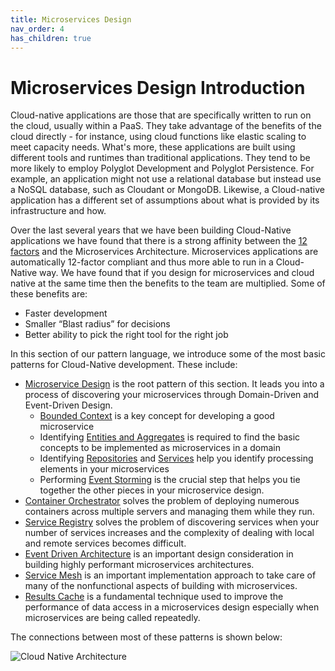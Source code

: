 ```yaml
---
title: Microservices Design
nav_order: 4
has_children: true
---
```

# Microservices Design Introduction

Cloud-native applications are those that are specifically written to run on the cloud, usually within a PaaS. They take advantage of the benefits of the cloud directly - for instance, using cloud functions like elastic scaling to meet capacity needs. What's more, these applications are built using different tools and runtimes than traditional applications.   They tend to be more likely to employ Polyglot Development and Polyglot Persistence. For example, an application might not use a relational database but instead use a NoSQL database, such as Cloudant or MongoDB.  Likewise, a Cloud-native application has a different set of assumptions about what is provided by its infrastructure and how.

Over the last several years that we have been building Cloud-Native applications we have found that there is a strong affinity between the [12 factors](http://www.12factor.net) and the Microservices Architecture. Microservices applications are automatically 12-factor compliant and thus more able to run in a Cloud-Native way. We have found that if you design for microservices and cloud native at the same time then the benefits to the team are multiplied.  Some of these benefits are:

* Faster development
* Smaller “Blast radius” for decisions
* Better ability to pick the right tool for the right job

In this section of our pattern language, we introduce some of the most basic patterns for Cloud-Native development.  These include:

+ [Microservice Design](Microservice-Design.md) is the root pattern of this section.  It leads you into a process of discovering your microservices through Domain-Driven and Event-Driven Design.
  + [Bounded Context](Context.md) is a key concept for developing a good microservice
  + Identifying [Entities and Aggregates](Identify-Entities-And-Aggregates.md) is required to find the basic concepts to be implemented as microservices in a domain
  + Identifying [Repositories](Identify-Repositories-And-Services.md) and [Services](Services.md) help you identify processing elements in your microservices
  + Performing [Event Storming](Identify-Domain-Events.md) is the crucial step that helps you tie together the other pieces in your microservice design.
+ [Container Orchestrator](container-orchestrator.md) solves the problem of deploying numerous containers across multiple servers and managing them while they run.
+ [Service Registry](../Cloud-Native-DevOps/Service-Registry-kyle.md) solves the problem of discovering services when your number of services increases and the complexity of dealing with local and remote services becomes difficult.
+ [Event Driven Architecture](../Event-Based-Architecture/Event-Driven-Architecture.md) is an important design consideration in building highly performant microservices architectures.
+ [Service Mesh](Service-Mesh.md) is an important implementation approach to take care of many of the nonfunctional aspects of building with microservices.
+ [Results Cache](Results-Cache.md) is a fundamental technique used to improve the performance of data access in a microservices design especially when microservices are being called repeatedly.

The connections between most of these patterns is shown below:

![Cloud Native Architecture](../assets/CloudNativePatterns.png)

